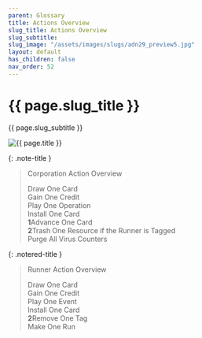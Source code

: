 ```yaml
---
parent: Glossary
title: Actions Overview
slug_title: Actions Overview
slug_subtitle:
slug_image: "/assets/images/slugs/adn29_preview5.jpg"
layout: default
has_children: false
nav_order: 52
---
```


<div class="slug">
    <div class="title-container">
        <h1 class="page-slug_title">{{ page.slug_title }}</h1>
        <p class="page-slug_subtitle">{{ page.slug_subtitle }}</p>
    </div>
    <div class="image-container faded-left">
        <img src="{{ page.slug_image | relative_url }}" alt="{{ page.title }}" />
    </div>
</div>

{: .note-title }
> Corporation Action Overview
>
> <span class="nric-blue click"></span> Draw One Card<br>
> <span class="nric-blue click"></span> Gain One Credit<br>
> <span class="nric-blue click"></span> Play One Operation<br>
> <span class="nric-blue click"></span> Install One Card<br>
> <span class="nric-blue click"></span><span class="blue-font"> **1**</span><span class="nric-blue credit"></span>Advance One Card<br>
> <span class="nric-blue click"></span><span class="blue-font"> **2**</span><span class="nric-blue credit"></span>Trash One Resource if the Runner is Tagged<br>
> <span class="nric-blue click"></span><span class="nric-blue click"></span><span class="nric-blue click"></span> Purge All Virus Counters

{: .notered-title }
> Runner Action Overview
>
> <span class="nric-red click"></span>Draw One Card<br>
> <span class="nric-red click"></span>Gain One Credit<br>
> <span class="nric-red click"></span>Play One Event<br>
> <span class="nric-red click"></span>Install One Card<br>
> <span class="nric-red click"></span><span class="red-font"> **2**</span><span class="nric-red credit"></span>Remove One Tag<br>
> <span class="nric-red click"></span>Make One Run
